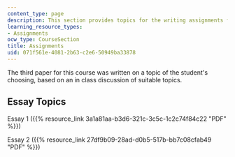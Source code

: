```yaml
---
content_type: page
description: This section provides topics for the writing assignments for the course.
learning_resource_types:
- Assignments
ocw_type: CourseSection
title: Assignments
uid: 071f561e-4081-2b63-c2e6-50949ba33878
---
```


The third paper for this course was written on a topic of the student's choosing, based on an in class discussion of suitable topics.

Essay Topics
------------

Essay 1 ({{% resource_link 3a1a81aa-b3d6-321c-3c5c-1c2c74f84c22 "PDF" %}})

Essay 2 ({{% resource_link 27df9b09-28ad-d0b5-517b-bb7c08cfab49 "PDF" %}})